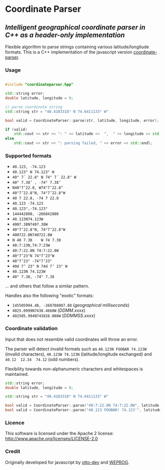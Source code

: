# Coordinate Parser
## *Intelligent geographical coordinate parser in C++ as a header-only implementation*
Flexible algorithm to parse strings containing various latitude/longitude formats.
This is a C++ implementation of the javascript version [coordinate-parser](https://github.com/otto-dev/coordinate-parser).

### Usage
```cpp

#include "coordinateparser.hpp"

std::string error;
double latitude, longitude = 0;

// parse coordinate string
std::string str = "40.4183318° N 74.6411133° W"

bool valid = CoordinateParser::parse(str, latitude, longitude, error);

if (valid)
    std::cout << str << ": " << latitude <<  ",  " << longitude << std::endl;   // 40.123, -74.123 ✓
else
    std::cout << str << ": parsing failed, " << error << std::endl;

```

### Supported formats
- `40.123, -74.123`
- `40.123° N 74.123° W`
- `40° 7´ 22.8" N 74° 7´ 22.8" W`
- `40° 7.38’ , -74° 7.38’`
- `N40°7’22.8, W74°7’22.8"`
- `40°7’22.8"N, 74°7’22.8"W`
- `40 7 22.8, -74 7 22.8`
- `40.123 -74.123`
- `40.123°,-74.123°`
- `144442800, -266842800`
- `40.123N74.123W`
- `4007.38N7407.38W`
- `40°7’22.8"N, 74°7’22.8"W`
- `400722.8N740722.8W`
- `N 40 7.38    W 74 7.38`
- `40:7:23N,74:7:23W`
- `40:7:22.8N 74:7:22.8W`
- `40°7’23"N 74°7’23"W`
- `40°7’23" -74°7’23"`
- `40d 7’ 23" N 74d 7’ 23" W`
- `40.123N 74.123W`
- `40° 7.38, -74° 7.38`

... and others that follow a similar pattern.

Handles also the following "exotic" formats:

- `145505994.48, -268708007.88` (*geographical milliseconds*)
- `4025.0999N7438.4668W` (*DDMM.xxxx*)
- `402505.994N743828.008W` (*DDMMSS.xxxx*)

### Coordinate validation
Input that does not resemble valid coordinates will throw an error.

The parser will detect invalid formats such as `40.123N FOOBAR 74.123W` (invalid characters), `40.123W 74.123N` (latitude/longitude exchanged) and `40.12  12.34  74.12` (odd numbers).

Flexibility towards non-alphanumeric characters and whitespaces is maintained.

```cpp
std::string error;
double latitude, longitude = 0;

std::string str = "40.4183318° N 74.6411133° W"

bool valid = CoordinateParser::parse("40:7:22.8N 74:7:22.8W", latitude, longitude, error); // true
bool valid = CoordinateParser::parse("40.123 FOOBAR! 74.123'", latitude, longitude, error); // false

```

### Licence
This software is licensed under the Apache 2 license:
http://www.apache.org/licenses/LICENSE-2.0

### Credit
Originally developed for javascript by [otto-dev](https://github.com/otto-dev) and [WEPROG](http://www.weprog.com/).
